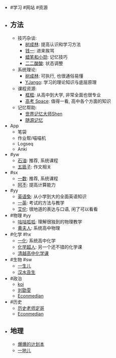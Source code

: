 - #学习 #网站 #资源
- ## 方法
	- 技巧杂谈:
		- [树成林](https://www.bilibili.com/video/BV1X3411k7CX/): 提高认识和学习方法
		- [钱一](https://space.bilibili.com/180322556?spm_id_from=333.337.0.0): 进来挨骂
		- [蜡笔和小勋](https://www.bilibili.com/video/BV14b411h7FM/?vd_source=b50bf99a218887e785dac60c16684ed3): 记忆技巧
		- [二二酸酸](https://www.bilibili.com/video/BV1X3411k7CX/?vd_source=b50bf99a218887e785dac60c16684ed3): 状态调整
	- 系统理论:
		- [树成林](https://www.bilibili.com/video/BV15A411g764/?spm_id_from=333.999.0.0): 可执行, 也很通俗易懂
		- [YJango](https://www.bilibili.com/video/BV1LU4y1g7no/?vd_source=b50bf99a218887e785dac60c16684ed3): 学习的理论知识与底层原理
	- 课程资源:
		- [框框](https://www.bilibili.com/festival/kaixuejiehuotujian?bvid=BV1rY4y1T7Lk&spm_id_from=333.999.0.0): 从高中到大学, 非常全面也很专业
		- [高考 Space](https://space.bilibili.com/273396101?spm_id_from=333.337.0.0): 值得一看, 高中各个方面的知识
	- 记忆帮助:
		- [世界记忆大师Shen](https://space.bilibili.com/430410002?spm_id_from=333.337.0.0)
		- [随源记忆](https://space.bilibili.com/23752489?spm_id_from=333.337.0.0)
- App
	- 笔袋
	- 作业帮/喵喵机
	- Logseq
	- Anki
- #yw
	- [石油](https://www.bilibili.com/video/BV1FV4y1h7LT/?spm_id_from=333.788&vd_source=b50bf99a218887e785dac60c16684ed3): 推荐, 系统课程
	- [五匪子](https://www.bilibili.com/cheese/play/ss1242?csource=Hp_searchresult&spm_id_from=333.337.0.0): 作文相关
- #sx
	- [一数](https://www.bilibili.com/video/BV1AM4y1j77u/?spm_id_from=333.788&vd_source=b50bf99a218887e785dac60c16684ed3): 推荐, 系统课程
	- [阿不](https://www.bilibili.com/cheese/play/ss1342?csource=private_space_class_null&spm_id_from=333.999.0.0): 提高计算能力
- #yy
	- [英语兔](https://space.bilibili.com/483162496?spm_id_from=333.999.0.0): 从小学到大的全面英语知识
	- [一英](https://space.bilibili.com/632207543?spm_id_from=333.337.0.0): 考试的方法与教学
	- [艾伦](https://www.bilibili.com/cheese/play/ss1060?csource=private_space_class_null&spm_id_from=333.999.0.0): 很地道的表达与口语, 闲了可以看看
- #物理 #yy
	- [咕咕呱呱](https://space.bilibili.com/627552701/?spm_id_from=333.999.0.0): 理解很独到的物理教学
	- [黄夫人](https://space.bilibili.com/23630128?spm_id_from=333.337.0.0): 系统高中物理
- #化学 #hx
	- [一化](https://space.bilibili.com/1526560679?spm_id_from=333.337.0.0): 系统高中化学
	- [化学超人](https://space.bilibili.com/416601949?spm_id_from=333.337.0.0): 另一个还不错的化学课
	- [清越高中化学课](https://space.bilibili.com/1407319999/)
- #生物 #sw
	- [一生儿](https://space.bilibili.com/2036187097?spm_id_from=333.999.0.0)
	- [汉水丑生](https://space.bilibili.com/519546088)
- #政治
	- [koi](https://www.bilibili.com/video/BV1if4y1o7BC/?vd_source=b50bf99a218887e785dac60c16684ed3)
	- [刘勖雯](https://www.bilibili.com/video/BV1Ag411R7Ls/?vd_source=b50bf99a218887e785dac60c16684ed3)
	- [Econmedian](https://space.bilibili.com/429913769)
- #历史
	- [历史老师定哥](https://space.bilibili.com/321084528/?spm_id_from=333.999.0.0)
	- [Econmedian](https://space.bilibili.com/429913769)
- ## 地理
	- [爆爆的计划本](https://space.bilibili.com/1321920893/?spm_id_from=333.999.0.0)
	- [一地儿](https://space.bilibili.com/1231108399?spm_id_from=333.337.search-card.all.click)